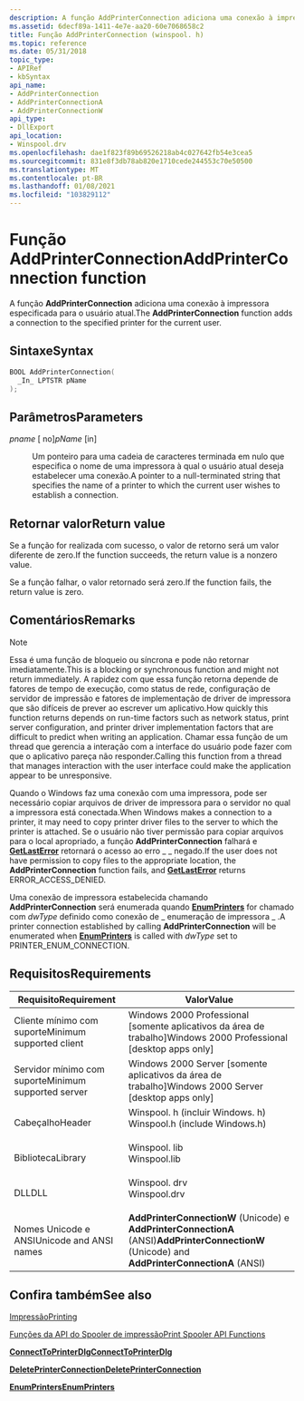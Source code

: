 ```yaml
---
description: A função AddPrinterConnection adiciona uma conexão à impressora especificada para o usuário atual.
ms.assetid: 6decf89a-1411-4e7e-aa20-60e7068658c2
title: Função AddPrinterConnection (winspool. h)
ms.topic: reference
ms.date: 05/31/2018
topic_type:
- APIRef
- kbSyntax
api_name:
- AddPrinterConnection
- AddPrinterConnectionA
- AddPrinterConnectionW
api_type:
- DllExport
api_location:
- Winspool.drv
ms.openlocfilehash: dae1f823f89b69526218ab4c027642fb54e3cea5
ms.sourcegitcommit: 831e8f3db78ab820e1710cede244553c70e50500
ms.translationtype: MT
ms.contentlocale: pt-BR
ms.lasthandoff: 01/08/2021
ms.locfileid: "103829112"
---
```

# <a name="addprinterconnection-function"></a><span data-ttu-id="01db6-103">Função AddPrinterConnection</span><span class="sxs-lookup"><span data-stu-id="01db6-103">AddPrinterConnection function</span></span>

<span data-ttu-id="01db6-104">A função **AddPrinterConnection** adiciona uma conexão à impressora especificada para o usuário atual.</span><span class="sxs-lookup"><span data-stu-id="01db6-104">The **AddPrinterConnection** function adds a connection to the specified printer for the current user.</span></span>

## <a name="syntax"></a><span data-ttu-id="01db6-105">Sintaxe</span><span class="sxs-lookup"><span data-stu-id="01db6-105">Syntax</span></span>


```C++
BOOL AddPrinterConnection(
  _In_ LPTSTR pName
);
```



## <a name="parameters"></a><span data-ttu-id="01db6-106">Parâmetros</span><span class="sxs-lookup"><span data-stu-id="01db6-106">Parameters</span></span>

<dl> <dt>

<span data-ttu-id="01db6-107">*pname* \[ no\]</span><span class="sxs-lookup"><span data-stu-id="01db6-107">*pName* \[in\]</span></span>
</dt> <dd>

<span data-ttu-id="01db6-108">Um ponteiro para uma cadeia de caracteres terminada em nulo que especifica o nome de uma impressora à qual o usuário atual deseja estabelecer uma conexão.</span><span class="sxs-lookup"><span data-stu-id="01db6-108">A pointer to a null-terminated string that specifies the name of a printer to which the current user wishes to establish a connection.</span></span>

</dd> </dl>

## <a name="return-value"></a><span data-ttu-id="01db6-109">Retornar valor</span><span class="sxs-lookup"><span data-stu-id="01db6-109">Return value</span></span>

<span data-ttu-id="01db6-110">Se a função for realizada com sucesso, o valor de retorno será um valor diferente de zero.</span><span class="sxs-lookup"><span data-stu-id="01db6-110">If the function succeeds, the return value is a nonzero value.</span></span>

<span data-ttu-id="01db6-111">Se a função falhar, o valor retornado será zero.</span><span class="sxs-lookup"><span data-stu-id="01db6-111">If the function fails, the return value is zero.</span></span>

## <a name="remarks"></a><span data-ttu-id="01db6-112">Comentários</span><span class="sxs-lookup"><span data-stu-id="01db6-112">Remarks</span></span>

> [!Note]  
> <span data-ttu-id="01db6-113">Essa é uma função de bloqueio ou síncrona e pode não retornar imediatamente.</span><span class="sxs-lookup"><span data-stu-id="01db6-113">This is a blocking or synchronous function and might not return immediately.</span></span> <span data-ttu-id="01db6-114">A rapidez com que essa função retorna depende de fatores de tempo de execução, como status de rede, configuração de servidor de impressão e fatores de implementação de driver de impressora que são difíceis de prever ao escrever um aplicativo.</span><span class="sxs-lookup"><span data-stu-id="01db6-114">How quickly this function returns depends on run-time factors such as network status, print server configuration, and printer driver implementation factors that are difficult to predict when writing an application.</span></span> <span data-ttu-id="01db6-115">Chamar essa função de um thread que gerencia a interação com a interface do usuário pode fazer com que o aplicativo pareça não responder.</span><span class="sxs-lookup"><span data-stu-id="01db6-115">Calling this function from a thread that manages interaction with the user interface could make the application appear to be unresponsive.</span></span>

 

<span data-ttu-id="01db6-116">Quando o Windows faz uma conexão com uma impressora, pode ser necessário copiar arquivos de driver de impressora para o servidor no qual a impressora está conectada.</span><span class="sxs-lookup"><span data-stu-id="01db6-116">When Windows makes a connection to a printer, it may need to copy printer driver files to the server to which the printer is attached.</span></span> <span data-ttu-id="01db6-117">Se o usuário não tiver permissão para copiar arquivos para o local apropriado, a função **AddPrinterConnection** falhará e [**GetLastError**](/windows/desktop/api/errhandlingapi/nf-errhandlingapi-getlasterror) retornará o acesso ao erro \_ \_ negado.</span><span class="sxs-lookup"><span data-stu-id="01db6-117">If the user does not have permission to copy files to the appropriate location, the **AddPrinterConnection** function fails, and [**GetLastError**](/windows/desktop/api/errhandlingapi/nf-errhandlingapi-getlasterror) returns ERROR\_ACCESS\_DENIED.</span></span>

<span data-ttu-id="01db6-118">Uma conexão de impressora estabelecida chamando **AddPrinterConnection** será enumerada quando [**EnumPrinters**](enumprinters.md) for chamado com *dwType* definido como conexão de \_ enumeração de impressora \_ .</span><span class="sxs-lookup"><span data-stu-id="01db6-118">A printer connection established by calling **AddPrinterConnection** will be enumerated when [**EnumPrinters**](enumprinters.md) is called with *dwType* set to PRINTER\_ENUM\_CONNECTION.</span></span>

## <a name="requirements"></a><span data-ttu-id="01db6-119">Requisitos</span><span class="sxs-lookup"><span data-stu-id="01db6-119">Requirements</span></span>



| <span data-ttu-id="01db6-120">Requisito</span><span class="sxs-lookup"><span data-stu-id="01db6-120">Requirement</span></span> | <span data-ttu-id="01db6-121">Valor</span><span class="sxs-lookup"><span data-stu-id="01db6-121">Value</span></span> |
|-------------------------------------|-----------------------------------------------------------------------------------------------------------|
| <span data-ttu-id="01db6-122">Cliente mínimo com suporte</span><span class="sxs-lookup"><span data-stu-id="01db6-122">Minimum supported client</span></span><br/> | <span data-ttu-id="01db6-123">Windows 2000 Professional \[somente aplicativos da área de trabalho\]</span><span class="sxs-lookup"><span data-stu-id="01db6-123">Windows 2000 Professional \[desktop apps only\]</span></span><br/>                                                |
| <span data-ttu-id="01db6-124">Servidor mínimo com suporte</span><span class="sxs-lookup"><span data-stu-id="01db6-124">Minimum supported server</span></span><br/> | <span data-ttu-id="01db6-125">Windows 2000 Server \[somente aplicativos da área de trabalho\]</span><span class="sxs-lookup"><span data-stu-id="01db6-125">Windows 2000 Server \[desktop apps only\]</span></span><br/>                                                      |
| <span data-ttu-id="01db6-126">Cabeçalho</span><span class="sxs-lookup"><span data-stu-id="01db6-126">Header</span></span><br/>                   | <dl> <span data-ttu-id="01db6-127"><dt>Winspool. h (incluir Windows. h)</dt></span><span class="sxs-lookup"><span data-stu-id="01db6-127"><dt>Winspool.h (include Windows.h)</dt></span></span> </dl> |
| <span data-ttu-id="01db6-128">Biblioteca</span><span class="sxs-lookup"><span data-stu-id="01db6-128">Library</span></span><br/>                  | <dl> <span data-ttu-id="01db6-129"><dt>Winspool. lib</dt></span><span class="sxs-lookup"><span data-stu-id="01db6-129"><dt>Winspool.lib</dt></span></span> </dl>                   |
| <span data-ttu-id="01db6-130">DLL</span><span class="sxs-lookup"><span data-stu-id="01db6-130">DLL</span></span><br/>                      | <dl> <span data-ttu-id="01db6-131"><dt>Winspool. drv</dt></span><span class="sxs-lookup"><span data-stu-id="01db6-131"><dt>Winspool.drv</dt></span></span> </dl>                   |
| <span data-ttu-id="01db6-132">Nomes Unicode e ANSI</span><span class="sxs-lookup"><span data-stu-id="01db6-132">Unicode and ANSI names</span></span><br/>   | <span data-ttu-id="01db6-133">**AddPrinterConnectionW** (Unicode) e **AddPrinterConnectionA** (ANSI)</span><span class="sxs-lookup"><span data-stu-id="01db6-133">**AddPrinterConnectionW** (Unicode) and **AddPrinterConnectionA** (ANSI)</span></span><br/>                       |



## <a name="see-also"></a><span data-ttu-id="01db6-134">Confira também</span><span class="sxs-lookup"><span data-stu-id="01db6-134">See also</span></span>

<dl> <dt>

[<span data-ttu-id="01db6-135">Impressão</span><span class="sxs-lookup"><span data-stu-id="01db6-135">Printing</span></span>](printdocs-printing.md)
</dt> <dt>

[<span data-ttu-id="01db6-136">Funções da API do Spooler de impressão</span><span class="sxs-lookup"><span data-stu-id="01db6-136">Print Spooler API Functions</span></span>](printing-and-print-spooler-functions.md)
</dt> <dt>

[<span data-ttu-id="01db6-137">**ConnectToPrinterDlg**</span><span class="sxs-lookup"><span data-stu-id="01db6-137">**ConnectToPrinterDlg**</span></span>](connecttoprinterdlg.md)
</dt> <dt>

[<span data-ttu-id="01db6-138">**DeletePrinterConnection**</span><span class="sxs-lookup"><span data-stu-id="01db6-138">**DeletePrinterConnection**</span></span>](deleteprinterconnection.md)
</dt> <dt>

[<span data-ttu-id="01db6-139">**EnumPrinters**</span><span class="sxs-lookup"><span data-stu-id="01db6-139">**EnumPrinters**</span></span>](enumprinters.md)
</dt> </dl>

 

